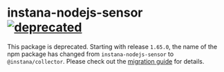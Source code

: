 # instana-nodejs-sensor &nbsp; [![deprecated](http://badges.github.io/stability-badges/dist/deprecated.svg)](http://github.com/badges/stability-badges)

This package is deprecated. Starting with release `1.65.0`, the name of the npm package has changed from `instana-nodejs-sensor` to `@instana/collector`. Please check out the [migration guide](packages/collector#migrating-from-instana-nodejs-sensor-to-instanacollector) for details.
